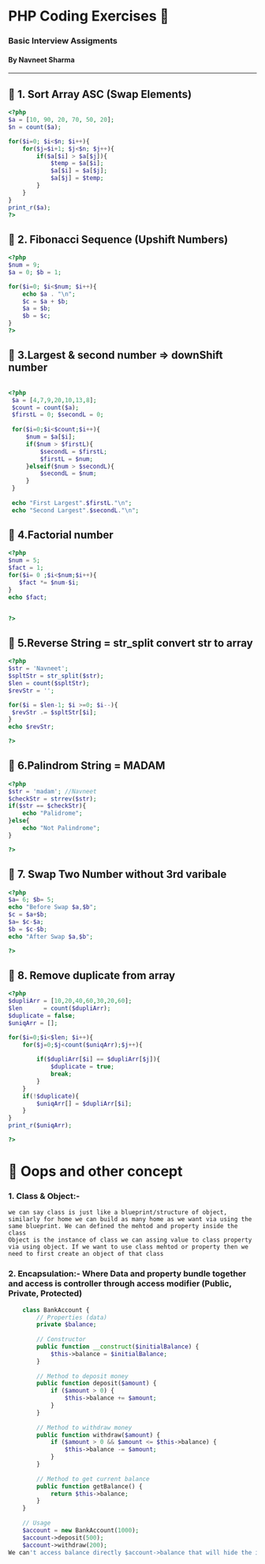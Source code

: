 # PHP Coding Exercises 🚀
### Basic Interview Assigments 
#### By Navneet Sharma
---

## 🔹 1. Sort Array ASC (Swap Elements)

```php
<?php
$a = [10, 90, 20, 70, 50, 20];
$n = count($a);

for($i=0; $i<$n; $i++){
    for($j=$i+1; $j<$n; $j++){
        if($a[$i] > $a[$j]){
            $temp = $a[$i];
            $a[$i] = $a[$j];
            $a[$j] = $temp;
        }
    }
}
print_r($a);
?>
```

## 🔹 2. Fibonacci Sequence (Upshift Numbers)
```php
<?php 
$num = 9;
$a = 0; $b = 1;

for($i=0; $i<$num; $i++){
    echo $a . "\n";
    $c = $a + $b;
    $a = $b;
    $b = $c;
}
?>
```
## 🔹 3.Largest & second number => downShift number

```php

<?php
 $a = [4,7,9,20,10,13,8];
 $count = count($a);
 $firstL = 0; $secondL = 0;
 
 for($i=0;$i<$count;$i++){
     $num = $a[$i];
     if($num > $firstL){
         $secondL = $firstL;
         $firstL = $num;
     }elseif($num > $secondL){
         $secondL = $num;
     }
 }
 
 echo "First Largest".$firstL."\n";
 echo "Second Largest".$secondL."\n";
```
## 🔹 4.Factorial number 
```php
<?php
$num = 5;
$fact = 1;
for($i= 0 ;$i<$num;$i++){
   $fact *= $num-$i;
}
echo $fact;


?>
```
## 🔹 5.Reverse String = str_split convert str to array 
```php
<?php
$str = 'Navneet';
$spltStr = str_split($str);
$len = count($spltStr);
$revStr = '';

for($i = $len-1; $i >=0; $i--){
 $revStr .= $spltStr[$i]; 
}
echo $revStr;

?>
```
## 🔹 6.Palindrom String = MADAM
```php
<?php
$str = 'madam'; //Navneet
$checkStr = strrev($str);
if($str == $checkStr){
    echo "Palidrome";
}else{
    echo "Not Palindrome";
}

?>
```
## 🔹 7. Swap Two Number without 3rd varibale
```php
<?php
$a= 6; $b= 5;
echo "Before Swap $a,$b";
$c = $a+$b;
$a= $c-$a;
$b = $c-$b;
echo "After Swap $a,$b";

?>
```
## 🔹 8. Remove duplicate from array
```php
<?php
$dupliArr = [10,20,40,60,30,20,60];
$len      = count($dupliArr);
$duplicate = false;
$uniqArr = [];

for($i=0;$i<$len; $i++){
    for($j=0;$j<count($uniqArr);$j++){
       
        if($dupliArr[$i] == $dupliArr[$j]){
            $duplicate = true;
            break;
        }
    }
    if(!$duplicate){
        $uniqArr[] = $dupliArr[$i];
    }
}
print_r($uniqArr);

?>
```

# 🔹 Oops and other concept
### 1. Class & Object:- 
    we can say class is just like a blueprint/structure of object, similarly for home we can build as many home as we want via using the same blueprint. We can defined the mehtod and property inside the class
    Object is the instance of class we can assing value to class property via using object. If we want to use class mehtod or property then we need to first create an object of that class

### 2. Encapsulation:- Where Data and property bundle together and access is controller through access modifier (Public, Private, Protected)
```php
    class BankAccount {
        // Properties (data)
        private $balance;
    
        // Constructor
        public function __construct($initialBalance) {
            $this->balance = $initialBalance;
        }
    
        // Method to deposit money
        public function deposit($amount) {
            if ($amount > 0) {
                $this->balance += $amount;
            }
        }
    
        // Method to withdraw money
        public function withdraw($amount) {
            if ($amount > 0 && $amount <= $this->balance) {
                $this->balance -= $amount;
            }
        }
    
        // Method to get current balance
        public function getBalance() {
            return $this->balance;
        }
    }
    
    // Usage
    $account = new BankAccount(1000);
    $account->deposit(500);
    $account->withdraw(200);
We can't access balance directly $account->balance that will hide the internal state  
```
